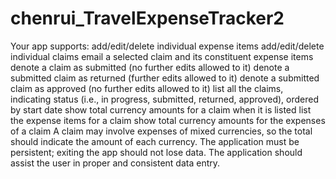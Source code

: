 # chenrui_TravelExpenseTracker2
Your app supports:      add/edit/delete individual expense items     add/edit/delete individual claims     email a selected claim and its constituent expense items     denote a claim as submitted (no further edits allowed to it)     denote a submitted claim as returned (further edits allowed to it)     denote a submitted claim as approved (no further edits allowed to it)     list all the claims, indicating status (i.e., in progress, submitted, returned, approved), ordered by start date     show total currency amounts for a claim when it is listed     list the expense items for a claim     show total currency amounts for the expenses of a claim  A claim may involve expenses of mixed currencies, so the total should indicate the amount of each currency.  The application must be persistent; exiting the app should not lose data.  The application should assist the user in proper and consistent data entry.
